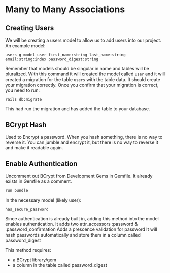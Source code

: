 # Many to Many Associations

## Creating Users

We will be creating a users model to allow us to add users into our project. An example model:

    users g model user first_name:string last_name:string email:string:index password_digest:string

Remember that models should be singular in name and tables will be pluralized. With this command it will created the model called `user` and it will created a migration for the table `users` with the table data. It should create your migration correctly. Once you confirm that your migration is correct, you need to run:

    rails db:migrate

This had run the migration and has added the table to your database.

## BCrypt Hash

Used to Encrypt a password.
When you hash something, there is no way to reverse it. You can jumble and encrypt it, but there is no way to reverse it and make it readable again.

## Enable Authentication

Uncomment out BCrypt from Development Gems in Gemfile. It already exists in Gemfile as a comment.

    run bundle

In the necessary model (likely user):

    has_secure_password

Since authentication is already built in, adding this method into the model enables authentication.
It adds two attr_accessors :password & :password_confirmation
Adds a prescence validation for password
It will hash passwords automatically and store them in a column called password_digest

This method requires:

- a BCrypt library/gem
- a column in the table called password_digest
